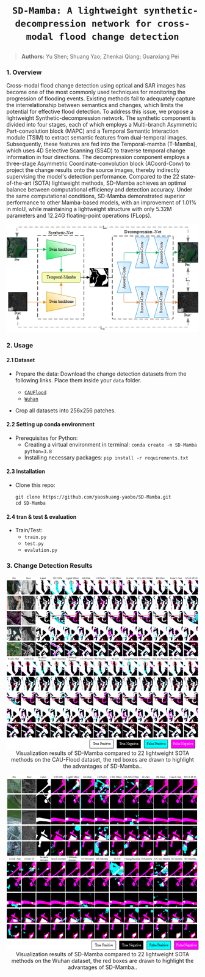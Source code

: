 # <p align=center>` SD-Mamba: A lightweight synthetic-decompression network for cross-modal flood change detection`</p>
> **Authors:**
Yu Shen; Shuang Yao; Zhenkai Qiang; Guanxiang Pei

### 1. Overview

Cross-modal flood change detection using optical and SAR images has become one of the most commonly used techniques for monitoring the progression of flooding events. Existing methods fail to adequately capture the interrelationship between semantics and changes, which limits the potential for effective flood detection. To address this issue, we propose a lightweight Synthetic-decompression network. The synthetic component is divided into four stages, each of which employs a Multi-branch Asymmetric Part-convolution block (MAPC) and a Temporal Semantic Interaction module (TSIM) to extract semantic features from dual-temporal images. Subsequently, these features are fed into the Temporal-mamba (T-Mamba), which uses 4D Selective Scanning (SS4D) to traverse temporal change information in four directions. The decompression component employs a three-stage Asymmetric Coordinate-convolution block (ACoord-Conv) to project the change results onto the source images, thereby indirectly supervising the model's detection performance. Compared to the 22 state-of-the-art (SOTA) lightweight methods, SD-Mamba achieves an optimal balance between computational efficiency and detection accuracy. Under the same computational conditions, SD-Mamba demonstrated superior performance to other Mamba-based models, with an improvement of 1.01% in mIoU, while maintaining a lightweight structure with only 5.32M parameters and 12.24G floating-point operations (FLops).

<p align="center">
    <img src="Figs/Figure1.png"/> <br />
</p>

### 2. Usage
#### 2.1 Dataset
+ Prepare the data:
    Download the change detection datasets from the following links. Place them inside your `data` folder.

  - [`CAUFlood`](https://pan.baidu.com/s/1i5yxdfwjP-oTyiRmq6FZHQ)
  - [`Wuhan`](http://gpcv.whu.edu.cn/data/)

- Crop all datasets into 256x256 patches.

#### 2.2 Setting up conda environment
+ Prerequisites for Python:
    - Creating a virtual environment in terminal: `conda create -n SD-Mamba python=3.8`
    - Installing necessary packages: `pip install -r requirements.txt `
      
#### 2.3 Installation
+ Clone this repo:
    ```shell
    git clone https://github.com/yaoshuang-yaobo/SD-Mamba.git
    cd SD-Mamba
    ```

#### 2.4 tran & test & evaluation
+ Train/Test:
   - `train.py`
   - `test.py`
   - `evalution.py`

### 3. Change Detection Results
<p align="center">
    <img src="Figs/Figure2.png"/> <br />
   Visualization results of SD-Mamba compared to 22 lightweight SOTA methods on the CAU-Flood dataset, the red boxes are drawn to highlight the advantages of SD-Mamba..
</p>

<p align="center">
    <img src="Figs/Figure3.png"/> <br />
   Visualization results of SD-Mamba compared to 22 lightweight SOTA methods on the Wuhan dataset, the red boxes are drawn to highlight the advantages of SD-Mamba..
</p>
